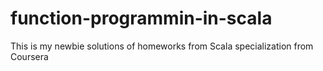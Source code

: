 # function-programmin-in-scala

This is my newbie solutions of homeworks from Scala specialization from Coursera
